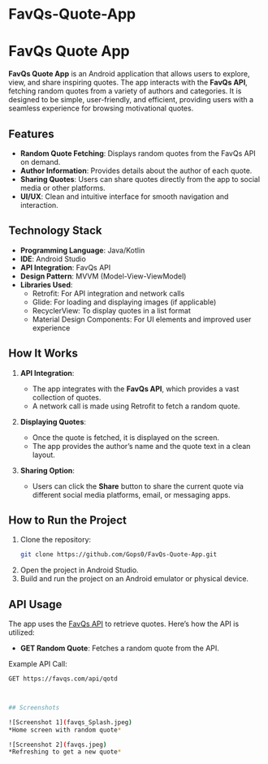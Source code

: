 # FavQs-Quote-App
# FavQs Quote App

**FavQs Quote App** is an Android application that allows users to explore, view, and share inspiring quotes. The app interacts with the **FavQs API**, fetching random quotes from a variety of authors and categories. It is designed to be simple, user-friendly, and efficient, providing users with a seamless experience for browsing motivational quotes.

## Features
- **Random Quote Fetching**: Displays random quotes from the FavQs API on demand.
- **Author Information**: Provides details about the author of each quote.
- **Sharing Quotes**: Users can share quotes directly from the app to social media or other platforms.
- **UI/UX**: Clean and intuitive interface for smooth navigation and interaction.

## Technology Stack
- **Programming Language**: Java/Kotlin
- **IDE**: Android Studio
- **API Integration**: FavQs API
- **Design Pattern**: MVVM (Model-View-ViewModel)
- **Libraries Used**:
  - Retrofit: For API integration and network calls
  - Glide: For loading and displaying images (if applicable)
  - RecyclerView: To display quotes in a list format
  - Material Design Components: For UI elements and improved user experience

## How It Works
1. **API Integration**:
   - The app integrates with the **FavQs API**, which provides a vast collection of quotes.
   - A network call is made using Retrofit to fetch a random quote.
   
2. **Displaying Quotes**:
   - Once the quote is fetched, it is displayed on the screen.
   - The app provides the author’s name and the quote text in a clean layout.

3. **Sharing Option**:
   - Users can click the **Share** button to share the current quote via different social media platforms, email, or messaging apps.

## How to Run the Project
1. Clone the repository:
   ```bash
   git clone https://github.com/Gops0/FavQs-Quote-App.git
   ```
2. Open the project in Android Studio.
3. Build and run the project on an Android emulator or physical device.

## API Usage
The app uses the [FavQs API](https://favqs.com/api) to retrieve quotes. Here’s how the API is utilized:
- **GET Random Quote**: Fetches a random quote from the API.
  
Example API Call:
```bash
GET https://favqs.com/api/qotd



## Screenshots

![Screenshot 1](favqs_Splash.jpeg)
*Home screen with random quote*

![Screenshot 2](favqs.jpeg)
*Refreshing to get a new quote*




